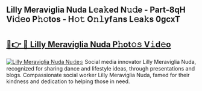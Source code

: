 ## Lilly Meraviglia Nuda L𝚎a𝚔ed N𝚞𝚍e - Part-8qH Vi𝚍𝚎o P𝚑𝚘tos - H𝚘𝚝 O𝚗𝚕yf𝚊ns L𝚎a𝚔s 0gcxT

# <h2><a href="http://kf6yd2.oniu.top/?m=Lilly+Meraviglia+Nuda">🔗👉 🔴 Lilly Meraviglia Nuda P𝚑ot𝚘𝚜 V𝚒d𝚎o</a></h2>

[![Lilly Meraviglia Nuda Nu𝚍e𝚜](https://i.imgur.com/0qMVB7G.gif)](http://kf6yd2.oniu.top/?m=Lilly+Meraviglia+Nuda)
Social media innovator Lilly Meraviglia Nuda, recognized for sharing dance and lifestyle ideas, through presentations and blogs. Compassionate social worker Lilly Meraviglia Nuda, famed for their kindness and dedication to helping those in need.  
